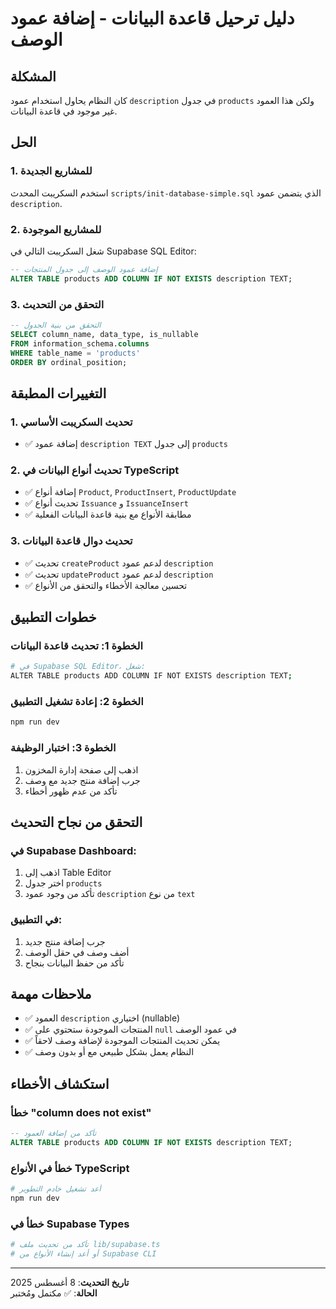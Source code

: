 # دليل ترحيل قاعدة البيانات - إضافة عمود الوصف

## المشكلة
كان النظام يحاول استخدام عمود `description` في جدول `products` ولكن هذا العمود غير موجود في قاعدة البيانات.

## الحل

### 1. للمشاريع الجديدة
استخدم السكريبت المحدث `scripts/init-database-simple.sql` الذي يتضمن عمود `description`.

### 2. للمشاريع الموجودة
شغل السكريبت التالي في Supabase SQL Editor:

```sql
-- إضافة عمود الوصف إلى جدول المنتجات
ALTER TABLE products ADD COLUMN IF NOT EXISTS description TEXT;
```

### 3. التحقق من التحديث
```sql
-- التحقق من بنية الجدول
SELECT column_name, data_type, is_nullable 
FROM information_schema.columns 
WHERE table_name = 'products' 
ORDER BY ordinal_position;
```

## التغييرات المطبقة

### 1. تحديث السكريبت الأساسي
- ✅ إضافة عمود `description TEXT` إلى جدول `products`

### 2. تحديث أنواع البيانات في TypeScript
- ✅ إضافة أنواع `Product`, `ProductInsert`, `ProductUpdate`
- ✅ تحديث أنواع `Issuance` و `IssuanceInsert`
- ✅ مطابقة الأنواع مع بنية قاعدة البيانات الفعلية

### 3. تحديث دوال قاعدة البيانات
- ✅ تحديث `createProduct` لدعم عمود `description`
- ✅ تحديث `updateProduct` لدعم عمود `description`
- ✅ تحسين معالجة الأخطاء والتحقق من الأنواع

## خطوات التطبيق

### الخطوة 1: تحديث قاعدة البيانات
```bash
# في Supabase SQL Editor، شغل:
ALTER TABLE products ADD COLUMN IF NOT EXISTS description TEXT;
```

### الخطوة 2: إعادة تشغيل التطبيق
```bash
npm run dev
```

### الخطوة 3: اختبار الوظيفة
1. اذهب إلى صفحة إدارة المخزون
2. جرب إضافة منتج جديد مع وصف
3. تأكد من عدم ظهور أخطاء

## التحقق من نجاح التحديث

### في Supabase Dashboard:
1. اذهب إلى Table Editor
2. اختر جدول `products`
3. تأكد من وجود عمود `description` من نوع `text`

### في التطبيق:
1. جرب إضافة منتج جديد
2. أضف وصف في حقل الوصف
3. تأكد من حفظ البيانات بنجاح

## ملاحظات مهمة

- ✅ العمود `description` اختياري (nullable)
- ✅ المنتجات الموجودة ستحتوي على `null` في عمود الوصف
- ✅ يمكن تحديث المنتجات الموجودة لإضافة وصف لاحقاً
- ✅ النظام يعمل بشكل طبيعي مع أو بدون وصف

## استكشاف الأخطاء

### خطأ "column does not exist"
```sql
-- تأكد من إضافة العمود
ALTER TABLE products ADD COLUMN IF NOT EXISTS description TEXT;
```

### خطأ في الأنواع TypeScript
```bash
# أعد تشغيل خادم التطوير
npm run dev
```

### خطأ في Supabase Types
```bash
# تأكد من تحديث ملف lib/supabase.ts
# أو أعد إنشاء الأنواع من Supabase CLI
```

---

**تاريخ التحديث**: 8 أغسطس 2025  
**الحالة**: ✅ مكتمل ومُختبر